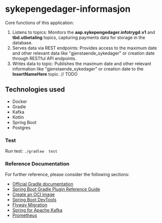 # sykepengedager-informasjon

Core functions of this application:

1. Listens to topics: Monitors the **aap.sykepengedager.infotrygd.v1** and **tbd.utbetaling** topics, capturing payments data for storage in the database.
2. Serves data via REST endpoints: Provides access to the maximum date and other relevant data like "gjenstaende_sykedager" or creation date through RESTful API endpoints.
3. Writes data to topic: Publishes the maximum date and other relevant information like "gjenstaende_sykedager" or creation date to the **InsertNameHere** topic. // TODO

## Technologies used

* Docker
* Gradle
* Kafka
* Kotlin
* Spring Boot
* Postgres


### Test
Run test: `./gradlew  test`

### Reference Documentation
For further reference, please consider the following sections:

* [Official Gradle documentation](https://docs.gradle.org)
* [Spring Boot Gradle Plugin Reference Guide](https://docs.spring.io/spring-boot/docs/3.3.0/gradle-plugin/reference/html/)
* [Create an OCI image](https://docs.spring.io/spring-boot/docs/3.3.0/gradle-plugin/reference/html/#build-image)
* [Spring Boot DevTools](https://docs.spring.io/spring-boot/docs/3.3.0/reference/htmlsingle/index.html#using.devtools)
* [Flyway Migration](https://docs.spring.io/spring-boot/docs/3.3.0/reference/htmlsingle/index.html#howto.data-initialization.migration-tool.flyway)
* [Spring for Apache Kafka](https://docs.spring.io/spring-boot/docs/3.3.0/reference/htmlsingle/index.html#messaging.kafka)
* [Prometheus](https://docs.spring.io/spring-boot/docs/3.3.0/reference/htmlsingle/index.html#actuator.metrics.export.prometheus)



